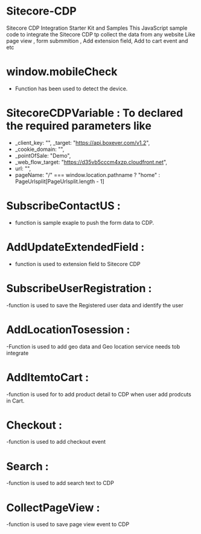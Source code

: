 # Sitecore-CDP

Sitecore CDP Integration Starter Kit and Samples
This JavaScript sample code to integrate the Sitecore CDP tp collect the data from any website Like page view , form submmition , Add extension field, Add to cart event and etc
# window.mobileCheck 
- Function has been used to detect the device.
# SitecoreCDPVariable : To declared the required parameters like
  -  _client_key: "",    _target: "https://api.boxever.com/v1.2",
  -  _cookie_domain: "",
  -  _pointOfSale: "Demo",
  -  _web_flow_target: "https://d35vb5cccm4xzp.cloudfront.net",
  -  url: "",
  -  pageName: "/" === window.location.pathname ? "home" : PageUrlsplit[PageUrlsplit.length - 1]
  # SubscribeContactUS : 
  - function is sample exaple to push the form data to CDP.
  # AddUpdateExtendedField :
  - function is used to extension field to Sitecore CDP
  # SubscribeUserRegistration : 
  -function is used to save the Registered user data and identify the user
  # AddLocationTosession : 
  -Function is used to add geo data and Geo location service needs tob integrate
  # AddItemtoCart : 
  -function is used for to add product detail to CDP when user add prodcuts in Cart.
  # Checkout : 
  -function is used to add checkout event
  # Search : 
  -function is used to add search text to CDP
  # CollectPageView : 
  -function is used to save page view event to CDP
